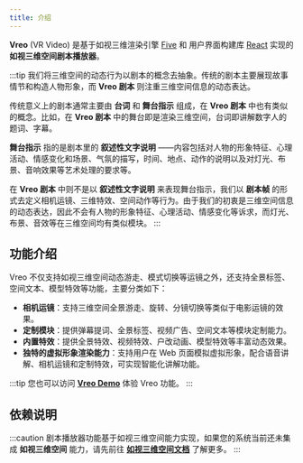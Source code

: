 ```yaml
---
title: 介绍
---
```


**Vreo** (VR Video) 是基于如视三维渲染引擎 [Five](https://unpkg.com/@realsee/five/docs/index.html) 和 用户界面构建库 [React](https://reactjs.org/) 实现的**如视三维空间剧本播放器**。


:::tip
我们将三维空间的动态行为以剧本的概念去抽象。传统的剧本主要展现故事情节和构造人物形象，而 **Vreo 剧本** 则注重三维空间信息的动态表达。

传统意义上的剧本通常主要由 **台词** 和 **舞台指示** 组成，在 **Vreo 剧本** 中也有类似的概念。比如，在 **Vreo 剧本** 中的舞台即是渲染三维空间，台词即讲解数字人的题词、字幕。

**舞台指示** 指的是剧本里的 **叙述性文字说明** ——内容包括对人物的形象特征、心理活动、情感变化和场景、气氛的描写，时间、地点、动作的说明以及对灯光、布景、音响效果等艺术处理的要求等。

在 **Vreo 剧本** 中则不是以 **叙述性文字说明** 来表现舞台指示，我们以 **剧本帧** 的形式去定义相机运镜、三维特效、空间动作等行为。由于我们的初衷是三维空间信息的动态表达，因此不会有人物的形象特征、心理活动、情感变化等诉求，而灯光、布景、音效等在三维空间均有类似模块。
:::

## 功能介绍

Vreo 不仅支持如视三维空间动态游走、模式切换等运镜之外，还支持全景标签、空间文本、模型特效等功能，主要分类如下：

- **相机运镜**：支持三维空间全景游走、旋转、分镜切换等类似于电影运镜的效果。
- **定制模块**：提供弹幕提词、全景标签、视频广告、空间文本等模块定制能力。
- **内置特效**：提供全景特效、视频特效、户改动画、模型特效等丰富动态效果。
- **独特的虚拟形象渲染能力**：支持用户在 Web 页面模拟虚拟形象，配合语音讲解、相机运镜和定制特效，可实现智能化讲解功能。

:::tip
您也可以访问 **[Vreo Demo](https://vrlab-static.ljcdn.com/release/web/vreo/index.html?v=1)** 体验 Vreo 功能。
:::

## 依赖说明

:::caution
剧本播放器功能基于如视三维空间能力实现，如果您的系统当前还未集成 **如视三维空间** 能力，请先前往 [**如视三维空间文档**](../3d-space/intro.md) 了解更多。
:::
